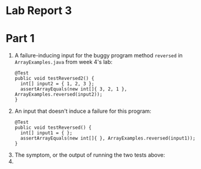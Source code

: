 # Lab Report 3  

# Part 1  
1. A failure-inducing input for the buggy program method ``reversed`` in ``ArrayExamples.java`` from week 4's lab:  
   ```
   @Test
   public void testReversed2() {
     int[] input2 = { 1, 2, 3 };
     assertArrayEquals(new int[]{ 3, 2, 1 }, ArrayExamples.reversed(input2));
   }
   ```  
2. An input that doesn't induce a failure for this program:
   ```
   @Test
   public void testReversed() {
     int[] input1 = { };
     assertArrayEquals(new int[]{ }, ArrayExamples.reversed(input1));
   }
   ```  
3. The symptom, or the output of running the two tests above:
4. 
